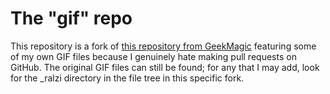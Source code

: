 # The "gif" repo

This repository is a fork of [this repository from GeekMagic](https://github.com/GeekMagicClock/gif) featuring some of my own GIF files because I genuinely hate making pull requests on GitHub. The original GIF files can still be found; for any that I may add, look for the _ralzi directory in the file tree in this specific fork.
